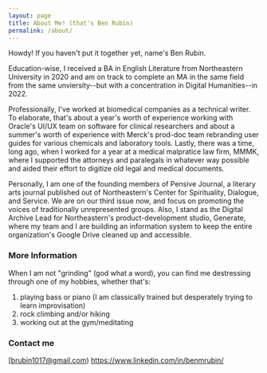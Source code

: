 ```yaml
---
layout: page
title: About Me! (that's Ben Rubin)
permalink: /about/
---
```


Howdy!
If you haven't put it together yet, name's Ben Rubin.

Education-wise, I received a BA in English Literature from Northeastern University in 2020 and am on track to complete an MA in the same field from the same unviersity--but with a concentration in Digital Humanities--in 2022. 

Professionally, I've worked at biomedical companies as a technical writer. To elaborate, that's about a year's worth of experience working with Oracle's UI/UX team on software for clinical researchers and about a summer's worth of experience with Merck's prod-doc team rebranding user guides for various chemicals and laboratory tools. Lastly, there was a time, long ago, when I worked for a year at a medical malpratice law firm, MMMK, where I supported the attorneys and paralegals in whatever way possible and aided their effort to digitize old legal and medical documents.

Personally, I am one of the founding members of Pensive Journal, a literary arts journal published out of Northeastern's Center for Spirituality, Dialogue, and Service. We are on our third issue now, and focus on promoting the voices of traditionally unrepresented groups. Also, I stand as the Digital Archive Lead for Northeastern's product-development studio, Generate, where my team and I are building an information system to keep the entire organization's Google Drive cleaned up and accessible.

### More Information

When I am not "grinding" (god what a word), you can find me destressing through one of my hobbies, whether that's:
1. playing bass or piano (I am classically trained but desperately trying to learn improvisation)
2. rock climbing and/or hiking
3. working out at the gym/meditating

### Contact me

[brubin1017@gmail.com)
https://www.linkedin.com/in/benmrubin/
